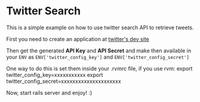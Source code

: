 Twitter Search
===============

This is a simple example on how to use twitter search API to retrieve tweets.

First you need to create an application at [twitter's dev site](https://apps.twitter.com/)

Then get the generated **API Key** and **API Secret** and make then available in your `ENV` as
`ENV['twitter_config_key']` and `ENV['twitter_config_secret']`

One way to do this is set them inside your .rvmrc file, if you use rvm:
export twitter_config_key=xxxxxxxxxxx
export twitter_config_secret=xxxxxxxxxxxxxxxxxxxxx

Now, start rails server and enjoy! :)